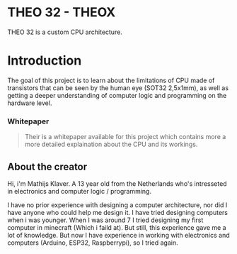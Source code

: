 # THEO 32 - THEOX
THEO 32 is a custom CPU architecture.

# Introduction
The goal of this project is to learn about the limitations of CPU made of transistors that can be seen by the human eye (SOT32 2,5x1mm), as well as getting a deeper understanding of computer logic and programming on the hardware level.

### Whitepaper
> Their is a whitepaper available for this project which contains more a more detailed explaination about the CPU and its workings.

## About the creator
Hi, i'm Mathijs Klaver. A 13 year old from the Netherlands who's intresseted in electronics and computer logic / programming. 

I have no prior experience with designing a computer architecture, nor did I have anyone who could help me design it. I have tried designing computers when i was younger. When I was around 7 I tried designing my first computer in minecraft (Which i faild at). But still, this experience gave me a lot of knowledge. But now I have experience in working with electronics and computers (Arduino, ESP32, Raspberrypi), so I tried again.
